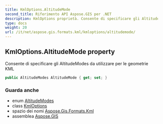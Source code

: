```yaml
---
title: KmlOptions.AltitudeMode
second_title: Riferimento API Aspose.GIS per .NET
description: KmlOptions proprietà. Consente di specificare gli AltitudeModes da utilizzare per le geometrie KML
type: docs
weight: 20
url: /it/net/aspose.gis.formats.kml/kmloptions/altitudemode/
---
```

## KmlOptions.AltitudeMode property

Consente di specificare gli AltitudeModes da utilizzare per le geometrie KML

```csharp
public AltitudeModes AltitudeMode { get; set; }
```

### Guarda anche

* enum [AltitudeModes](../../altitudemodes/)
* class [KmlOptions](../)
* spazio dei nomi [Aspose.Gis.Formats.Kml](../../kmloptions/)
* assemblea [Aspose.GIS](../../../)



